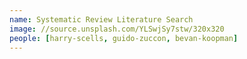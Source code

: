 ```yaml
---
name: Systematic Review Literature Search
image: //source.unsplash.com/YLSwjSy7stw/320x320
people: [harry-scells, guido-zuccon, bevan-koopman]
---
```


